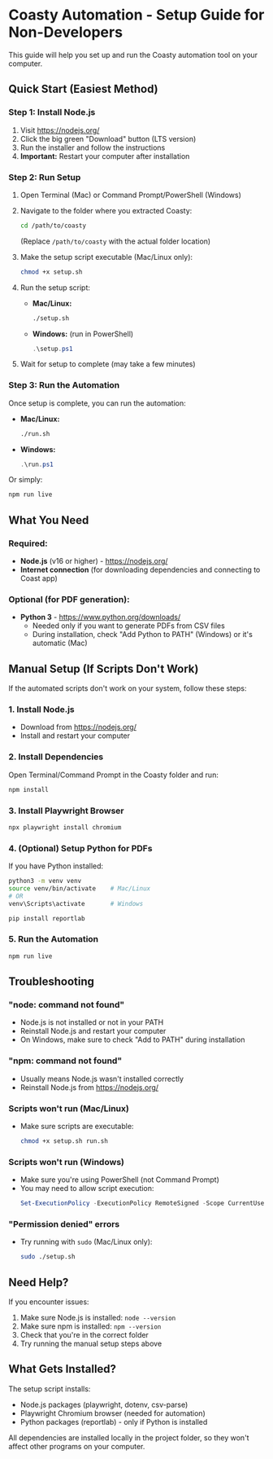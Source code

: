 # Coasty Automation - Setup Guide for Non-Developers

This guide will help you set up and run the Coasty automation tool on your computer.

## Quick Start (Easiest Method)

### Step 1: Install Node.js

1. Visit https://nodejs.org/
2. Click the big green "Download" button (LTS version)
3. Run the installer and follow the instructions
4. **Important:** Restart your computer after installation

### Step 2: Run Setup

1. Open Terminal (Mac) or Command Prompt/PowerShell (Windows)
2. Navigate to the folder where you extracted Coasty:
   ```bash
   cd /path/to/coasty
   ```
   (Replace `/path/to/coasty` with the actual folder location)

3. Make the setup script executable (Mac/Linux only):
   ```bash
   chmod +x setup.sh
   ```

4. Run the setup script:
   - **Mac/Linux:**
     ```bash
     ./setup.sh
     ```
   - **Windows:** (run in PowerShell)
     ```powershell
     .\setup.ps1
     ```

5. Wait for setup to complete (may take a few minutes)

### Step 3: Run the Automation

Once setup is complete, you can run the automation:

- **Mac/Linux:**
  ```bash
  ./run.sh
  ```
  
- **Windows:**
  ```powershell
  .\run.ps1
  ```

Or simply:
```bash
npm run live
```

## What You Need

### Required:
- **Node.js** (v16 or higher) - https://nodejs.org/
- **Internet connection** (for downloading dependencies and connecting to Coast app)

### Optional (for PDF generation):
- **Python 3** - https://www.python.org/downloads/
  - Needed only if you want to generate PDFs from CSV files
  - During installation, check "Add Python to PATH" (Windows) or it's automatic (Mac)

## Manual Setup (If Scripts Don't Work)

If the automated scripts don't work on your system, follow these steps:

### 1. Install Node.js
- Download from https://nodejs.org/
- Install and restart your computer

### 2. Install Dependencies
Open Terminal/Command Prompt in the Coasty folder and run:
```bash
npm install
```

### 3. Install Playwright Browser
```bash
npx playwright install chromium
```

### 4. (Optional) Setup Python for PDFs
If you have Python installed:
```bash
python3 -m venv venv
source venv/bin/activate    # Mac/Linux
# OR
venv\Scripts\activate       # Windows

pip install reportlab
```

### 5. Run the Automation
```bash
npm run live
```

## Troubleshooting

### "node: command not found"
- Node.js is not installed or not in your PATH
- Reinstall Node.js and restart your computer
- On Windows, make sure to check "Add to PATH" during installation

### "npm: command not found"
- Usually means Node.js wasn't installed correctly
- Reinstall Node.js from https://nodejs.org/

### Scripts won't run (Mac/Linux)
- Make sure scripts are executable:
  ```bash
  chmod +x setup.sh run.sh
  ```

### Scripts won't run (Windows)
- Make sure you're using PowerShell (not Command Prompt)
- You may need to allow script execution:
  ```powershell
  Set-ExecutionPolicy -ExecutionPolicy RemoteSigned -Scope CurrentUser
  ```

### "Permission denied" errors
- Try running with `sudo` (Mac/Linux only):
  ```bash
  sudo ./setup.sh
  ```

## Need Help?

If you encounter issues:
1. Make sure Node.js is installed: `node --version`
2. Make sure npm is installed: `npm --version`
3. Check that you're in the correct folder
4. Try running the manual setup steps above

## What Gets Installed?

The setup script installs:
- Node.js packages (playwright, dotenv, csv-parse)
- Playwright Chromium browser (needed for automation)
- Python packages (reportlab) - only if Python is installed

All dependencies are installed locally in the project folder, so they won't affect other programs on your computer.

